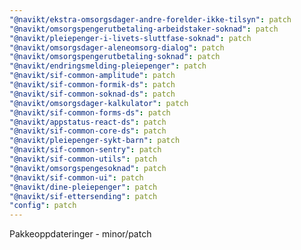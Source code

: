 ```yaml
---
"@navikt/ekstra-omsorgsdager-andre-forelder-ikke-tilsyn": patch
"@navikt/omsorgspengerutbetaling-arbeidstaker-soknad": patch
"@navikt/pleiepenger-i-livets-sluttfase-soknad": patch
"@navikt/omsorgsdager-aleneomsorg-dialog": patch
"@navikt/omsorgspengerutbetaling-soknad": patch
"@navikt/endringsmelding-pleiepenger": patch
"@navikt/sif-common-amplitude": patch
"@navikt/sif-common-formik-ds": patch
"@navikt/sif-common-soknad-ds": patch
"@navikt/omsorgsdager-kalkulator": patch
"@navikt/sif-common-forms-ds": patch
"@navikt/appstatus-react-ds": patch
"@navikt/sif-common-core-ds": patch
"@navikt/pleiepenger-sykt-barn": patch
"@navikt/sif-common-sentry": patch
"@navikt/sif-common-utils": patch
"@navikt/omsorgspengesoknad": patch
"@navikt/sif-common-ui": patch
"@navikt/dine-pleiepenger": patch
"@navikt/sif-ettersending": patch
"config": patch
---
```


Pakkeoppdateringer - minor/patch

